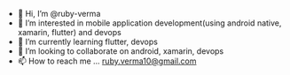 - 👋 Hi, I’m @ruby-verma
- 👀 I’m interested in mobile application development(using android native, xamarin, flutter) and devops
- 🌱 I’m currently learning flutter, devops
- 💞️ I’m looking to collaborate on android, xamarin, devops
- 📫 How to reach me ... ruby.verma10@gmail.com

<!---
ruby-verma/ruby-verma is a ✨ special ✨ repository because its `README.md` (this file) appears on your GitHub profile.
You can click the Preview link to take a look at your changes.
--->
